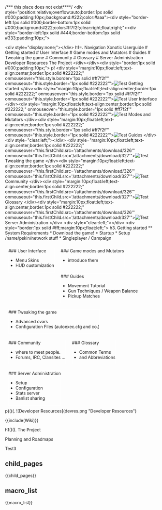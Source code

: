 /**\* this place does not exist****/
\<div style="position:relative;overflow:auto;border:1px solid \#000;padding:10px;;background:\#222;color:\#aaa"\>\<div style="border-left:1px solid \#000;border-bottom:1px solid \#000;background:\#222;color:\#ff7f2f;clear:right;float:right;"\>\<div style="border-left:1px solid \#444;border-bottom:1px solid \#333;padding:10px;"\>

\<div style="display:none;"\><!--
 This is a fucking comment! fuckyou redmine
 the wiki is missing some better syntax, so here be hacks.
 don't look too closely.
-->\</div\>
h1=. Navigation
Xonotic Userguide
\# Getting started
\# User Interface
\# Game modes and Mutators
\# Guides
\# Tweaking the game
\# Community
\# Glossary
\# Server Administration
Developer Resources
The Project
\</div\>\</div\>\<div style="border:1px solid \#000;padding:10px;"\>
p!
\<div style="margin:10px;float:left;text-align:center;border:1px solid \#222222;" onmouseover="this.style.border='1px solid \#ff7f2f'" onmouseout="this.style.border='1px solid \#222222'"\>![Test](icontest.png "Test")
Getting started
\</div\>\<div style="margin:10px;float:left;text-align:center;border:1px solid \#222222;" onmouseover="this.style.border='1px solid \#ff7f2f'" onmouseout="this.style.border='1px solid \#222222'"\>![Test](icontest.png "Test")
User Interface
\</div\>\<div style="margin:10px;float:left;text-align:center;border:1px solid \#222222;" onmouseover="this.style.border='1px solid \#ff7f2f'" onmouseout="this.style.border='1px solid \#222222'"\>![Test](icontest.png "Test")
Modes and Mutators
\</div\>\<div style="margin:10px;float:left;text-align:center;border:1px solid \#222222;" onmouseover="this.style.border='1px solid \#ff7f2f'" onmouseout="this.style.border='1px solid \#222222'"\>![Test](icontest.png "Test")
Guides
\</div\>
\<div style="clear:left;"\>\</div\>
\<div style="margin:10px;float:left;text-align:center;border:1px solid \#222222;" onmouseover="this.firstChild.src='/attachments/download/326'" onmouseout="this.firstChild.src='/attachments/download/327'"\>![Test](icontest2-5.png "Test")
Tweaking the game
\</div\>\<div style="margin:10px;float:left;text-align:center;border:1px solid \#222222;" onmouseover="this.firstChild.src='/attachments/download/326'" onmouseout="this.firstChild.src='/attachments/download/327'"\>![Test](icontest2-5.png "Test")
Community
\</div\>\<div style="margin:10px;float:left;text-align:center;border:1px solid \#222222;" onmouseover="this.firstChild.src='/attachments/download/326'" onmouseout="this.firstChild.src='/attachments/download/327'"\>![Test](icontest2-5.png "Test")
Glossary
\</div\>\<div style="margin:10px;float:left;text-align:center;border:1px solid \#222222;" onmouseover="this.firstChild.src='/attachments/download/326'" onmouseout="this.firstChild.src='/attachments/download/327'"\>![Test](icontest2-5.png "Test")
Server Administration
\</div\>
\<div style="clear:left;"\>\</div\>
\<div style="border:1px solid \#fff;margin:10px;float:left;"\>
h3. Getting started
** System Requirements
\* Download the game!
\* Startup
\* Setup /name/pskin/network stuff
\* Singleplayer / Campaign

</div>
<div style="border:1px solid #fff;margin:10px;float:left;">
### User Interface

-   Menu Skins
-   HUD customization

</div>
<div style="border:1px solid #fff;margin:10px;float:left;">
### Game modes and Mutators

-   introduce them

</div>
<div style="border:1px solid #fff;margin:10px;float:left;">
### Guides

-   Movement Tutorial
-   Gun Techniques / Weapon Balance
-   Pickup Matches

</div>
<div style="clear:left;">
</div>
<div style="border:1px solid #fff;margin:10px;float:left;">
### Tweaking the game

-   Advanced cvars
-   Configuration Files (autoexec.cfg and co.)

</div>
<div style="border:1px solid #fff;margin:10px;float:left;">
### Community

-   where to meet people.
-   Forums, IRC, Clansites ...

</div>
<div style="border:1px solid #fff;margin:10px;float:left;">
### Glossary

-   Common Terms
-   and Abbreviations

</div>
<div style="border:1px solid #fff;margin:10px;float:left;">
### Server Administration

-   Setup
-   Configuration
-   Stats server
-   Banlist sharing

</div>
<div style="clear:left;">
</div>
p((((. ![Developer Resources](devres.png "Developer Resources")

{{include(Wiki)}}

h1((((. The Project

Planning and Roadmaps

</div>
</div>
Test3

child\_pages
------------

{{child\_pages}}

macro\_list
-----------

{{macro\_list}}
